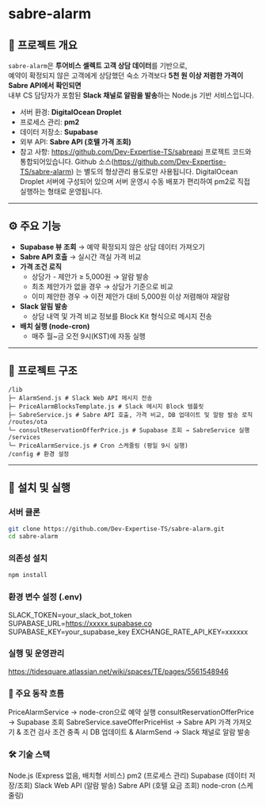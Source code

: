 # sabre-alarm

## 📌 프로젝트 개요
`sabre-alarm`은 **투어비스 셀렉트 고객 상담 데이터**를 기반으로,  
예약이 확정되지 않은 고객에게 상담했던 숙소 가격보다 **5천 원 이상 저렴한 가격이 Sabre API에서 확인되면**  
내부 CS 담당자가 포함된 **Slack 채널로 알람을 발송**하는 Node.js 기반 서비스입니다.

- 서버 환경: **DigitalOcean Droplet**
- 프로세스 관리: **pm2**
- 데이터 저장소: **Supabase**
- 외부 API: **Sabre API (호텔 가격 조회)**
- 참고 사항: https://github.com/Dev-Expertise-TS/sabreapi 프로젝트 코드와 통합되어있습니다.
  Github 소스(https://github.com/Dev-Expertise-TS/sabre-alarm) 는 별도의 형상관리 용도로만 사용됩니다.
  DigitalOcean Droplet 서버에 구성되어 있으며 서버 운영시 수동 배포가 편리하여 pm2로 직접 실행하는 형태로 운영됩니다.

---

## ⚙️ 주요 기능
- **Supabase 뷰 조회** → 예약 확정되지 않은 상담 데이터 가져오기
- **Sabre API 호출** → 실시간 객실 가격 비교
- **가격 조건 로직**
    - 상담가 - 제안가 ≥ 5,000원 → 알람 발송
    - 최초 제안가가 없을 경우 → 상담가 기준으로 비교
    - 이미 제안한 경우 → 이전 제안가 대비 5,000원 이상 저렴해야 재알람
- **Slack 알림 발송**
    - 상담 내역 및 가격 비교 정보를 Block Kit 형식으로 메시지 전송
- **배치 실행 (node-cron)**
    - 매주 월~금 오전 9시(KST)에 자동 실행

---

## 📂 프로젝트 구조
``````
/lib
├─ AlarmSend.js # Slack Web API 메시지 전송
├─ PriceAlarmBlocksTemplate.js # Slack 메시지 Block 템플릿
├─ SabreService.js # Sabre API 호출, 가격 비교, DB 업데이트 및 알람 발송 로직
/routes/ota
└─ consultReservationOfferPrice.js # Supabase 조회 → SabreService 실행
/services
└─ PriceAlarmService.js # Cron 스케줄링 (평일 9시 실행)
/config # 환경 설정
```````

---

## 🚀 설치 및 실행


###  서버 클론
```bash
git clone https://github.com/Dev-Expertise-TS/sabre-alarm.git
cd sabre-alarm
```

### 의존성 설치
```bash
npm install
```

### 환경 변수 설정 (.env)
SLACK_TOKEN=your_slack_bot_token
SUPABASE_URL=https://xxxxx.supabase.co
SUPABASE_KEY=your_supabase_key
EXCHANGE_RATE_API_KEY=xxxxxx

### 실행 및 운영관리
https://tidesquare.atlassian.net/wiki/spaces/TE/pages/5561548946


### 📡 주요 동작 흐름
PriceAlarmService → node-cron으로 예약 실행
consultReservationOfferPrice → Supabase 조회
SabreService.saveOfferPriceHist → Sabre API 가격 가져오기 & 조건 검사
조건 충족 시 DB 업데이트 & AlarmSend → Slack 채널로 알람 발송


### 🛠️ 기술 스택
Node.js (Express 없음, 배치형 서비스)
pm2 (프로세스 관리)
Supabase (데이터 저장/조회)
Slack Web API (알람 발송)
Sabre API (호텔 요금 조회)
node-cron (스케줄링)
